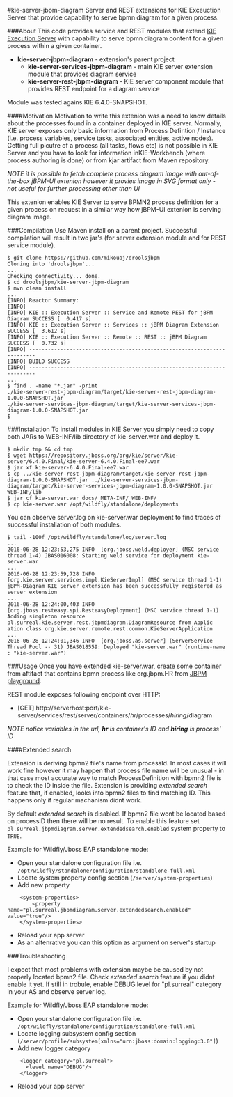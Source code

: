 #kie-server-jbpm-diagram
Server and REST extensions for KIE Exceuction Server that provide capability to serve bpmn diagram for a given process.

###About
This code provides service and REST modules that extend [KIE Execution Server](https://docs.jboss.org/drools/release/latest/drools-docs/html/ch22.html) with capability to serve bpmn diagram content for a given process within a given container.

- **kie-server-jbpm-diagram** - extension's parent project
  - **kie-server-services-jbpm-diagram** - main KIE server extension module that provides diagram service
  - **kie-server-rest-jbpm-diagram** - KIE server component module that provides REST endpoint for a diagram service

Module was tested agains KIE 6.4.0-SNAPSHOT.

####Motivation
Motivation to write this extenion was a need to know details about the processes found in a container deployed in KIE server. Normally, KIE server exposes only basic information from Process Defintion / Instance (i.e. process variables, service tasks, associated entities, active nodes). Getting full picutre of a process (all tasks, flows etc) is not possible in KIE Server and you have to look for information inKIE-Workbench (where process authoring is done) or from kjar artifact from Maven repository.

*NOTE it is possible to fetch complete process diagram image with out-of-the-box jBPM-UI extenion however it provies image in SVG format only - not useful for further processing other than UI*

This extenion enables KIE Server to serve BPMN2 process definition for a given process on request in a similar way how jBPM-UI extenion is serving diagram image.

###Compilation
Use Maven install on a parent project. Successful compilation will result in two jar's (for server extension module and for REST service module).
```
$ git clone https://github.com/mikouaj/droolsjbpm
Cloning into 'droolsjbpm'...
...
Checking connectivity... done.
$ cd droolsjbpm/kie-server-jbpm-diagram
$ mvn clean install
...
[INFO] Reactor Summary:
[INFO]
[INFO] KIE :: Execution Server :: Service and Remote REST for jBPM Diagram SUCCESS [  0.417 s]
[INFO] KIE :: Execution Server :: Services :: jBPM Diagram Extension SUCCESS [  3.612 s]
[INFO] KIE :: Execution Server :: Remote :: REST :: jBPM Diagram SUCCESS [  0.732 s]
[INFO] ------------------------------------------------------------------------
[INFO] BUILD SUCCESS
[INFO] ------------------------------------------------------------------------
...
$ find . -name "*.jar" -print
./kie-server-rest-jbpm-diagram/target/kie-server-rest-jbpm-diagram-1.0.0-SNAPSHOT.jar
./kie-server-services-jbpm-diagram/target/kie-server-services-jbpm-diagram-1.0.0-SNAPSHOT.jar
$
```

###Installation
To install modules in KIE Server you simply need to copy both JARs to WEB-INF/lib directory of kie-server.war and deploy it.
```
$ mkdir tmp && cd tmp
$ wget https://repository.jboss.org/org/kie/server/kie-server/6.4.0.Final/kie-server-6.4.0.Final-ee7.war
$ jar xf kie-server-6.4.0.Final-ee7.war
$ cp ../kie-server-rest-jbpm-diagram/target/kie-server-rest-jbpm-diagram-1.0.0-SNAPSHOT.jar ../kie-server-services-jbpm-diagram/target/kie-server-services-jbpm-diagram-1.0.0-SNAPSHOT.jar WEB-INF/lib
$ jar cf kie-server.war docs/ META-INF/ WEB-INF/
$ cp kie-server.war /opt/wildfly/standalone/deployments
```
You can observe server.log on kie-server.war deployment to find traces of successful installation of both modules.
```
$ tail -100f /opt/wildfly/standalone/log/server.log
...
2016-06-28 12:23:53,275 INFO  [org.jboss.weld.deployer] (MSC service thread 1-4) JBAS016008: Starting weld service for deployment kie-server.war
...
2016-06-28 12:23:59,728 INFO  [org.kie.server.services.impl.KieServerImpl] (MSC service thread 1-1) jBPM-Diagram KIE Server extension has been successfully registered as server extension
...
2016-06-28 12:24:00,403 INFO  [org.jboss.resteasy.spi.ResteasyDeployment] (MSC service thread 1-1) Adding singleton resource pl.surreal.kie.server.rest.jbpmdiagram.DiagramResource from Applic
ation class org.kie.server.remote.rest.common.KieServerApplication
...
2016-06-28 12:24:01,346 INFO  [org.jboss.as.server] (ServerService Thread Pool -- 31) JBAS018559: Deployed "kie-server.war" (runtime-name : "kie-server.war")
```
###Usage
Once you have extended kie-server.war, create some container from aftifact that contains bpmn process like org.jbpm.HR from [JBPM playground](https://github.com/droolsjbpm/jbpm-playground).

REST module exposes following endpoint over HTTP:
* [GET] http://serverhost:port/kie-server/services/rest/server/containers/*hr*/processes/*hiring*/diagram

_NOTE notice variables in the url, **hr** is container's ID and **hiring** is process' ID_

####Extended search

Extension is deriving bpmn2 file's name from processId. In most cases it will work fine however it may happen that process file name will be unusual - in that case most accurate way to match ProcessDefinition with bpmn2 file is to check the ID inside the file. Extension is providing *extended search* feature that, if enabled, looks into bpmn2 files to find matching ID. This happens only if regular machanism didnt work.

By default *extended search* is disabled. If bpmn2 file wont be located based on processID then there will be no result. To enable this feature set `pl.surreal.jbpmdiagram.server.extendedsearch.enabled` system property to `TRUE`.

Example for Wildfly/Jboss EAP standalone mode:
* Open your standalone configuration file i.e. `/opt/wildfly/standalone/configuration/standalone-full.xml`
* Locate system property config section (`/server/system-properties`)
* Add new property
```
    <system-properties>
        <property name="pl.surreal.jbpmdiagram.server.extendedsearch.enabled" value="true"/>
    </system-properties>
```
* Reload your app server
* As an altenrative you can this option as argument on server's startup

###Troubleshooting

I expect that most problems with extension maybe be caused by not properly located bpmn2 file. Check *extended search* feature if you didnt enable it yet. If still in trobule, enable DEBUG level for "pl.surreal" category in your AS and observe server log.

Example for Wildfly/Jboss EAP standalone mode:
* Open your standalone configuration file i.e. `/opt/wildfly/standalone/configuration/standalone-full.xml`
* Locate logging subsystem config section (`/server/profile/subsystem[xmlns="urn:jboss:domain:logging:3.0"]`)
* Add new logger category
```
    <logger category="pl.surreal">
      <level name="DEBUG"/>
    </logger>
```
* Reload your app server
